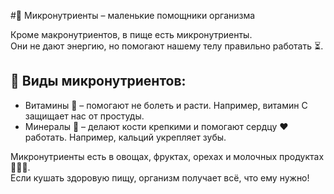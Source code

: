 #🍊 Микронутриенты – маленькие помощники организма  

Кроме макронутриентов, в пище есть микронутриенты.  
Они не дают энергию, но помогают нашему телу правильно работать ⏳.  

## 🔹 Виды микронутриентов:  
- Витамины 🍋 – помогают не болеть и расти. Например, витамин C защищает нас от простуды.  
- Минералы 🦴 – делают кости крепкими и помогают сердцу ❤️ работать. Например, кальций укрепляет зубы.  

Микронутриенты есть в овощах, фруктах, орехах и молочных продуктах 🥦🍎🥛.  
Если кушать здоровую пищу, организм получает всё, что ему нужно!  